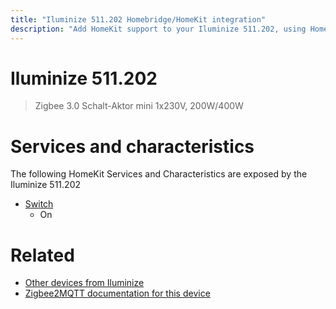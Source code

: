 ```yaml
---
title: "Iluminize 511.202 Homebridge/HomeKit integration"
description: "Add HomeKit support to your Iluminize 511.202, using Homebridge, Zigbee2MQTT and homebridge-z2m."
---
```

<!---
This file has been GENERATED using src/docgen/docgen.ts
DO NOT EDIT THIS FILE MANUALLY!
-->
# Iluminize 511.202
> Zigbee 3.0 Schalt-Aktor mini 1x230V, 200W/400W


# Services and characteristics
The following HomeKit Services and Characteristics are exposed by
the Iluminize 511.202

* [Switch](../../switch.md)
  * On


# Related
* [Other devices from Iluminize](../index.md#iluminize)
* [Zigbee2MQTT documentation for this device](https://www.zigbee2mqtt.io/devices/511.202.html)